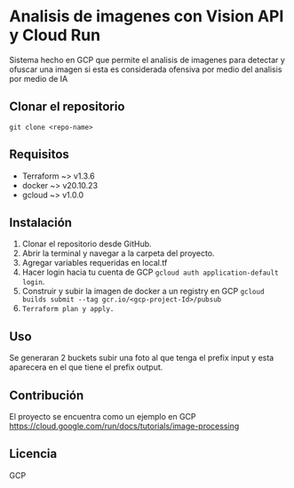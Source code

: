 # Analisis de imagenes con Vision API y Cloud Run
Sistema hecho en GCP que permite el analisis de imagenes para detectar y ofuscar una imagen si esta es considerada ofensiva por medio del analisis por medio de IA

## Clonar el repositorio
```
git clone <repo-name>
```

## Requisitos

- Terraform ~> v1.3.6
- docker ~> v20.10.23
- gcloud ~> v1.0.0

## Instalación

1. Clonar el repositorio desde GitHub.
2. Abrir la terminal y navegar a la carpeta del proyecto.
3. Agregar variables requeridas en local.tf
4. Hacer login hacia tu cuenta de GCP `gcloud auth application-default login`.
5. Construir y subir la imagen de docker a un registry en GCP `gcloud builds submit --tag gcr.io/<gcp-project-Id>/pubsub`
6. `Terraform plan y apply.`

## Uso

Se generaran 2 buckets subir una foto al que tenga el prefix input y esta aparecera en el que tiene el prefix output.

## Contribución

El proyecto se encuentra como un ejemplo en GCP
https://cloud.google.com/run/docs/tutorials/image-processing

## Licencia

GCP
